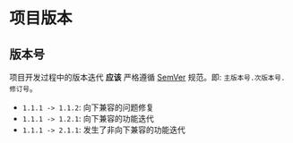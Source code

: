 # 项目版本

## 版本号

项目开发过程中的版本迭代 **应该** 严格遵循 [SemVer](https://semver.org/lang/zh-CN/) 规范。即: `主版本号.次版本号.修订号`。

- `1.1.1 -> 1.1.2`: 向下兼容的问题修复
- `1.1.1 -> 1.2.1`: 向下兼容的功能迭代
- `1.1.1 -> 2.1.1`: 发生了非向下兼容的功能迭代
